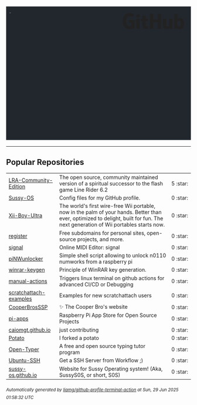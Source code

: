 ![gifOS](os.gif)


---

## Popular Repositories
<table>
<tr><td><a href="https://github.com/Sussy-OS/LRA-Community-Edition">LRA-Community-Edition</a></td><td>The open source, community maintained version of a spiritual successor to the flash game Line Rider 6.2</td><td align="center" width="12%">5 :star:</td></tr>
<tr><td><a href="https://github.com/Sussy-OS/Sussy-OS">Sussy-OS</a></td><td>Config files for my GitHub profile.</td><td align="center" width="12%">0 :star:</td></tr>
<tr><td><a href="https://github.com/Sussy-OS/Xii-Boy-Ultra">Xii-Boy-Ultra</a></td><td>The world's first wire-free Wii portable, now in the palm of your hands. Better than ever, optimized to delight, built for fun. The next generation of Wii portables starts now.</td><td align="center" width="12%">0 :star:</td></tr>
<tr><td><a href="https://github.com/Sussy-OS/register">register</a></td><td>Free subdomains for personal sites, open-source projects, and more.</td><td align="center" width="12%">0 :star:</td></tr>
<tr><td><a href="https://github.com/Sussy-OS/signal">signal</a></td><td>Online MIDI Editor: signal</td><td align="center" width="12%">0 :star:</td></tr>
<tr><td><a href="https://github.com/Sussy-OS/piNWunlocker">piNWunlocker</a></td><td>Simple shell script allowing to unlock n0110 numworks from a raspberry pi</td><td align="center" width="12%">0 :star:</td></tr>
<tr><td><a href="https://github.com/Sussy-OS/winrar-keygen">winrar-keygen</a></td><td>Principle of WinRAR key generation.</td><td align="center" width="12%">0 :star:</td></tr>
<tr><td><a href="https://github.com/Sussy-OS/manual-actions">manual-actions</a></td><td>Triggers linux terminal on github actions for advanced CI/CD or Debugging</td><td align="center" width="12%">0 :star:</td></tr>
<tr><td><a href="https://github.com/Sussy-OS/scratchattach-examples">scratchattach-examples</a></td><td>Examples for new scratchattach users</td><td align="center" width="12%">0 :star:</td></tr>
<tr><td><a href="https://github.com/Sussy-OS/CooperBrosSSP">CooperBrosSSP</a></td><td>✨ The Cooper Bro's website</td><td align="center" width="12%">0 :star:</td></tr>
<tr><td><a href="https://github.com/Sussy-OS/pi-apps">pi-apps</a></td><td>Raspberry Pi App Store for Open Source Projects</td><td align="center" width="12%">0 :star:</td></tr>
<tr><td><a href="https://github.com/Sussy-OS/caiomgt.github.io">caiomgt.github.io</a></td><td>just contributing</td><td align="center" width="12%">0 :star:</td></tr>
<tr><td><a href="https://github.com/Sussy-OS/Potato">Potato</a></td><td>I forked a potato</td><td align="center" width="12%">0 :star:</td></tr>
<tr><td><a href="https://github.com/Sussy-OS/Open-Typer">Open-Typer</a></td><td>A free and open source typing tutor program</td><td align="center" width="12%">0 :star:</td></tr>
<tr><td><a href="https://github.com/Sussy-OS/Ubuntu-SSH">Ubuntu-SSH</a></td><td>Get a SSH Server from Workflow ;)</td><td align="center" width="12%">0 :star:</td></tr>
<tr><td><a href="https://github.com/Sussy-OS/sussy-os.github.io">sussy-os.github.io</a></td><td>Website for Sussy Operating system! (Aka, SussyS0S, or short, S0S)</td><td align="center" width="12%">0 :star:</td></tr>
</table>



<sub><i>Automatically generated by [liamg/github-profile-terminal-action](https://github.com/liamg/github-profile-terminal-action) at Sun, 29 Jun 2025 01:58:32 UTC</i></sub>
